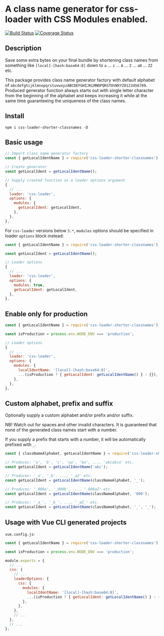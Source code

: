 # A class name generator for css-loader with CSS Modules enabled.

[![Build Status](https://travis-ci.org/unematiii/css-loader-short-classnames.svg)](https://travis-ci.org/unematiii/css-loader-short-classnames)
[![Coverage Status](https://coveralls.io/repos/github/unematiii/css-loader-short-classnames/badge.svg)](https://coveralls.io/github/unematiii/css-loader-short-classnames)

## Description
Save some extra bytes on your final bundle by shortening class names from something like `[local]-[hash:base64:8]` down to `a` ... `z` ... `A` ... `Z` ... `a0` ... `ZZ` etc.

This package provides class name generator factory with default alphabet of `abcdefghijklmnopqrstuvwxyzABCDEFGHIJKLMNOPQRSTUVWXYZ0123456789`. Produced generator function always starts out with single letter character from the beginning of the alphabet and keeps increasing it while at the same time guaranteeing the uniqueness of the class names.

## Install

```
npm i css-loader-shorter-classnames -D
```

## Basic usage

```js
// Import class name generator factory
const { getLocalIdentName } = require('css-loader-shorter-classnames');

// Create generator
const getLocalIdent = getLocalIdentName();

// Supply created function as a loader options argument
{
  // ...
  loader: 'css-loader',
  options: {
    modules: {
      getLocalIdent: getLocalIdent,
    },
  },
},
```

For `css-loader` versions below `3.*`, `modules` options should be specified in loader `options` block instead:

```js
const { getLocalIdentName } = require('css-loader-shorter-classnames');

const getLocalIdent = getLocalIdentName();

// Loader options
{
  // ...
  loader: 'css-loader',
  options: {
    modules: true,
    getLocalIdent: getLocalIdent,
  },
},
```

## Enable only for production
```js
const { getLocalIdentName } = require('css-loader-shorter-classnames');

const isProduction = process.env.NODE_ENV === 'production';

// Loader options
{
  // ...
  loader: 'css-loader',
  options: {
    modules: {
      localIdentName: '[local]-[hash:base64:8]',
      ...(isProduction ? { getLocalIdent: getLocalIdentName() } : {}),
    },
  },
},
```

## Custom alphabet, prefix and suffix
Optionally supply a custom alphabet and/or prefix and/or suffix.

NB! Watch out for spaces and other invalid characters. It is guaranteed that none of the generated class names start with a number.

If you supply a prefix that starts with a number, it will be automatically prefixed with `_`.

```js
const { classNameAlphabet, getLocalIdentName } = require('css-loader-shorter-classnames');

// Produces: 'a', 'b', 'c', 'aa', 'ba', ..., 'abcabca' etc.
const getLocalIdent = getLocalIdentName('abc');

// Produces: '_a', '_b', ..., '_aZ' etc.
const getLocalIdent = getLocalIdentName(classNameAlphabet, '_');

// Produces: '_000a', '_000b', ..., '_000aZ' etc.
const getLocalIdent = getLocalIdentName(classNameAlphabet, '000');

// Produces: '_a_', '_b_', ..., '_aZ_' etc.
const getLocalIdent = getLocalIdentName(classNameAlphabet, '_', '_');
```

## Usage with Vue CLI generated projects

`vue.config.js`:

```js
const { getLocalIdentName } = require('css-loader-shorter-classnames');

const isProduction = process.env.NODE_ENV === 'production';

module.exports = {
  // ...
  css: {
    // ...
    loaderOptions: {
      css: {
        modules: {
          localIdentName: '[local]-[hash:base64:8]',
          ...(isProduction ? { getLocalIdent: getLocalIdentName() } : {}),
        },
      },
    },
    // ...
  },
  // ...
};
```
